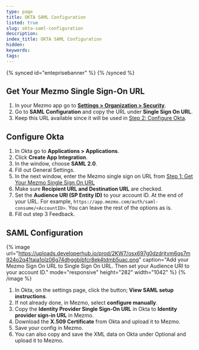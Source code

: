 ```yaml
---
type: page
title: OKTA SAML Configuration
listed: true
slug: okta-saml-configuration
description: 
index_title: OKTA SAML Configuration
hidden: 
keywords: 
tags: 
---
```


{% synced id="enteprisebanner" %}
{% /synced %}

## Get Your Mezmo Single Sign-On URL

1. In your Mezmo app go to [**Settings &gt; Organization &gt; Security**](https://app.mezmo.com/manage/team-settings).
2. Go to **SAML Configuration** and copy the URL under **Single Sign On URL**.
3. Keep this URL available since it will be used in [Step 2: Configure Okta](https://app.developerhub.io/#step-2-configure-okta).

## Configure Okta

1. In Okta go to **Applications &gt; Applications**.
2. Click **Create App Integration**.
3. In the window, choose **SAML 2.0**.
4. Fill out General Settings.
5. In the next window, enter the Mezmo single sign on URL from [Step 1: Get Your Mezmo Single Sign On URL](https://app.developerhub.io/#step-1-get-your-mezmo-single-sign-on-url)
6. Make sure **Recipient URL and Destination URL** are checked.
7. Set the **Audience URI (SP Entity ID)** to your account ID. At the end of your URL. For example, `https://app.mezmo.com/auth/saml-consume/<AccountID>`. You can leave the rest of the options as is.
8. Fill out step 3 Feedback.

## SAML Configuration

{% image url="https://uploads.developerhub.io/prod/2KW7/osx697g0dzdrjtvm6qs7m924o2q41taja1olz06g74dhggbjbfcr8ek4tdmb5uac.png" caption="Add your Mezmo Sign On URL to Single Sign On URL. Then set your Audience URI to your account ID." mode="responsive" height="282" width="1042" %}
{% /image %}

1. In Okta, on the settings page, click the button; **View SAML setup instructions**.
2. If not already done, in Mezmo, select **configure manually**.
3. Copy the **Identity Provider Single Sign-On URL** in Okta to **Identity provider sign-in URL** in Mezmo.
4. Download the **X.509 Certificate** from Okta and upload it to Mezmo.
5. Save your config in Mezmo.
6. You can also copy and save the XML data on Okta under Optional and upload it to Mezmo.